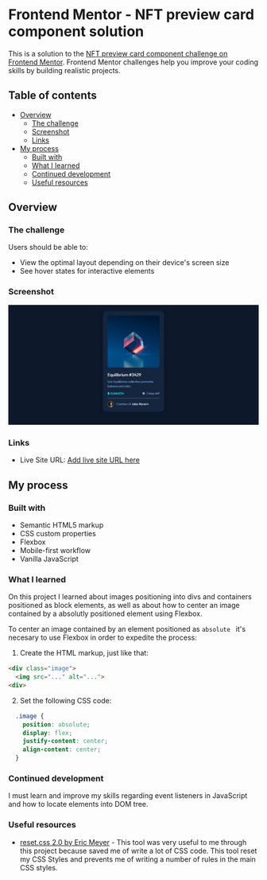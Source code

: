 # Frontend Mentor - NFT preview card component solution

This is a solution to the [NFT preview card component challenge on Frontend Mentor](https://www.frontendmentor.io/challenges/nft-preview-card-component-SbdUL_w0U). Frontend Mentor challenges help you improve your coding skills by building realistic projects. 

## Table of contents

- [Overview](#overview)
  - [The challenge](#the-challenge)
  - [Screenshot](#screenshot)
  - [Links](#links)
- [My process](#my-process)
  - [Built with](#built-with)
  - [What I learned](#what-i-learned)
  - [Continued development](#continued-development)
  - [Useful resources](#useful-resources)

## Overview

### The challenge

Users should be able to:

- View the optimal layout depending on their device's screen size
- See hover states for interactive elements

### Screenshot

![](./screenshot.png)

### Links

- Live Site URL: [Add live site URL here](https://your-live-site-url.com)

## My process

### Built with

- Semantic HTML5 markup
- CSS custom properties
- Flexbox
- Mobile-first workflow
- Vanilla JavaScript

### What I learned

On this project I learned about images positioning into divs and containers positioned as block elements, as well as about how to center an image contained by a absolutly positioned element using Flexbox.

To center an image contained by an element positioned as `absolute ` it's necesary to use Flexbox in order to expedite the process:

1. Create the HTML markup, just like that:

```html
<div class="image">
  <img src="..." alt="...">
<div>
```

2. Set the following CSS code:

```css
  .image {
    position: absolute;
    display: flex;
    justify-content: center;
    align-content: center;
  }
```

### Continued development

I must learn and improve my skills regarding event listeners in JavaScript and how to locate elements into DOM tree.

### Useful resources

- [reset.css 2.0 by Eric Meyer](https://meyerweb.com/eric/tools/css/reset/) - This tool was very useful to me through this project because saved me of write a lot of CSS code. This tool reset my CSS Styles and prevents me of writing a number of rules in the main CSS styles.
